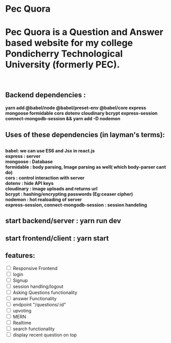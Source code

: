 <h1> Pec Quora </h1>
<h1> Pec Quora is a Question and Answer based website for my college Pondicherry Technological University (formerly PEC). </h1>
<br>
<h2> Backend dependencies : </h3>
<h4> yarn add @babel/node @babel/preset-env @babel/core express mongoose formidable cors dotenv cloudinary bcrypt express-session connect-mongodb-session && yarn add -D nodemon </h4>

<h2> Uses of these dependencies (in layman's terms):<h2>
     <h4>babel: we can use ES6 and Jsx in react.js <br />
     express : server <br />
     mongoose : Database <br />
     formidable : body parsing, Image parsing as well( which body-parser cant do)<br />
     cors : control interaction with server <br />
     dotenv : hide API keys <br />
     cloudinary : image uploads and returns url <br />
     bcrypt : hashing/encrypting passwords (Eg:ceaser cipher) <br />
     nodemon : hot realoading of server <br />
     express-session, connect-mongodb-session : session handeling </h4>

 <h2> start backend/server : yarn run dev <h2>
 
 <h2> start frontend/client : yarn start <h2>

<h2> features: </h2>
  <input type="checkbox" id="vehicle1" name="vehicle1" value="Bike">
  <label for="vehicle1">Responsive Frontend</label><br>

  <input type="checkbox" id="vehicle2" name="vehicle2" value="Car">
  <label for="vehicle2"> login</label><br>

  <input type="checkbox" id="vehicle2" name="vehicle2" value="Car">
  <label for="vehicle2"> Signup</label><br>

  <input type="checkbox" id="vehicle2" name="vehicle2" value="Car">
  <label for="vehicle2"> session handling/logout</label><br>

  <input type="checkbox" id="vehicle2" name="vehicle2" value="Car">
  <label for="vehicle2"> Asking Questions functionality</label><br>

  <input type="checkbox" id="vehicle3" name="vehicle3" value="Boat">
  <label for="vehicle3"> answer Functionality</label><br>

  <input type="checkbox" id="vehicle2" name="vehicle2" value="Car">
  <label for="vehicle2"> endpoint "/questions/:id"</label><br>

  <input type="checkbox" id="vehicle2" name="vehicle2" value="Car">
  <label for="vehicle2"> upvoting</label><br>

  <input type="checkbox" id="vehicle2" name="vehicle2" value="Car">
  <label for="vehicle2"> MERN</label><br>

  <input type="checkbox" id="vehicle2" name="vehicle2" value="Car">
  <label for="vehicle2"> Realtime </label><br>

  <input type="checkbox" id="vehicle2" name="vehicle2" value="Car">
  <label for="vehicle2"> search functionality</label><br>
  
  <input type="checkbox" id="vehicle2" name="vehicle2" value="Car">
  <label for="vehicle2"> display recent question on top</label><br>

